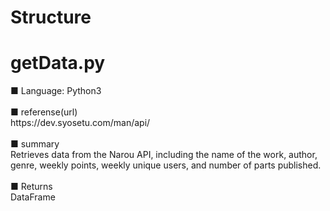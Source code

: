 # Structure
<h1>getData.py</h1>
■ Language: Python3<br><br>
■ referense(url)<br>
https://dev.syosetu.com/man/api/<br><br>
■ summary<br>
Retrieves data from the Narou API, including the name of the work, author, genre, weekly points, weekly unique users, and number of parts published.<br><br>
■ Returns<br>
DataFrame


